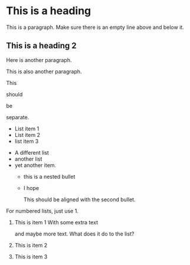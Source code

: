 # This is a heading

This is a paragraph. Make sure there is an empty line above and below it.

## This is a heading 2

Here is another paragraph.

This
is
also
another
paragraph.

This

should

be

separate.

 - List item 1
 - List item 2
 - list item 3
 
 * A different list
 * another list
 * yet another item.
   * this is a nested bullet 
   * I hope
   
     This should be aligned with the second bullet.
	 
For numbered lists, just use 1.

1. This is item 1
   With some extra text
   
   and maybe more text. What does it do to the list?
   
1. This is item 2
1. This is item 3

